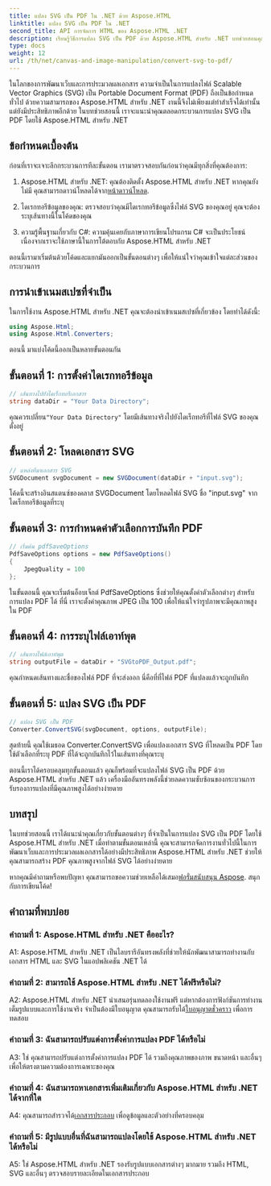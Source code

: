 ```yaml
---
title: แปลง SVG เป็น PDF ใน .NET ด้วย Aspose.HTML
linktitle: แปลง SVG เป็น PDF ใน .NET
second_title: API การจัดการ HTML ของ Aspose.HTML .NET
description: เรียนรู้วิธีการแปลง SVG เป็น PDF ด้วย Aspose.HTML สำหรับ .NET บทช่วยสอนคุณภาพสูงแบบทีละขั้นตอนสำหรับการประมวลผลเอกสารอย่างมีประสิทธิภาพ
type: docs
weight: 12
url: /th/net/canvas-and-image-manipulation/convert-svg-to-pdf/
---
```


ในโลกของการพัฒนาเว็บและการประมวลผลเอกสาร ความจำเป็นในการแปลงไฟล์ Scalable Vector Graphics (SVG) เป็น Portable Document Format (PDF) ถือเป็นข้อกำหนดทั่วไป ด้วยความสามารถของ Aspose.HTML สำหรับ .NET งานนี้จึงไม่เพียงแต่ทำสำเร็จได้เท่านั้น แต่ยังมีประสิทธิภาพอีกด้วย ในบทช่วยสอนนี้ เราจะแนะนำคุณตลอดกระบวนการแปลง SVG เป็น PDF โดยใช้ Aspose.HTML สำหรับ .NET 

## ข้อกำหนดเบื้องต้น

ก่อนที่เราจะเจาะลึกกระบวนการทีละขั้นตอน เรามาตรวจสอบกันก่อนว่าคุณมีทุกสิ่งที่คุณต้องการ:

1.  Aspose.HTML สำหรับ .NET: คุณต้องติดตั้ง Aspose.HTML สำหรับ .NET หากคุณยังไม่มี คุณสามารถดาวน์โหลดได้จาก[หน้าดาวน์โหลด](https://releases.aspose.com/html/net/).

2. ไดเรกทอรีข้อมูลของคุณ: ตรวจสอบว่าคุณมีไดเรกทอรีข้อมูลซึ่งไฟล์ SVG ของคุณอยู่ คุณจะต้องระบุเส้นทางนี้ในโค้ดของคุณ

3. ความรู้พื้นฐานเกี่ยวกับ C#: ความคุ้นเคยกับภาษาการเขียนโปรแกรม C# จะเป็นประโยชน์ เนื่องจากเราจะใช้ภาษานี้ในการโต้ตอบกับ Aspose.HTML สำหรับ .NET

ตอนนี้เรามาเริ่มต้นด้วยโค้ดและแยกมันออกเป็นขั้นตอนต่างๆ เพื่อให้แน่ใจว่าคุณเข้าใจแต่ละส่วนของกระบวนการ

## การนำเข้าเนมสเปซที่จำเป็น

ในการใช้งาน Aspose.HTML สำหรับ .NET คุณจะต้องนำเข้าเนมสเปซที่เกี่ยวข้อง โดยทำได้ดังนี้:

```csharp
using Aspose.Html;
using Aspose.Html.Converters;
```

ตอนนี้ มาแบ่งโค้ดนี้ออกเป็นหลายขั้นตอนกัน

## ขั้นตอนที่ 1: การตั้งค่าไดเรกทอรีข้อมูล
```csharp
// เส้นทางไปยังไดเร็กทอรีเอกสาร
string dataDir = "Your Data Directory";
```
 คุณควรเปลี่ยน`"Your Data Directory"` โดยมีเส้นทางจริงไปยังไดเร็กทอรีที่ไฟล์ SVG ของคุณตั้งอยู่

## ขั้นตอนที่ 2: โหลดเอกสาร SVG
```csharp
// แหล่งที่มาเอกสาร SVG
SVGDocument svgDocument = new SVGDocument(dataDir + "input.svg");
```
โค้ดนี้จะสร้างอินสแตนซ์ของคลาส SVGDocument โดยโหลดไฟล์ SVG ชื่อ "input.svg" จากไดเร็กทอรีข้อมูลที่ระบุ

## ขั้นตอนที่ 3: การกำหนดค่าตัวเลือกการบันทึก PDF
```csharp
// เริ่มต้น pdfSaveOptions
PdfSaveOptions options = new PdfSaveOptions()
{
	JpegQuality = 100
};
```
ในขั้นตอนนี้ คุณจะเริ่มต้นอ็อบเจ็กต์ PdfSaveOptions ซึ่งช่วยให้คุณตั้งค่าตัวเลือกต่างๆ สำหรับการแปลง PDF ได้ ที่นี่ เราจะตั้งค่าคุณภาพ JPEG เป็น 100 เพื่อให้แน่ใจว่ารูปภาพจะมีคุณภาพสูงใน PDF

## ขั้นตอนที่ 4: การระบุไฟล์เอาท์พุต
```csharp
// เส้นทางไฟล์เอาท์พุต
string outputFile = dataDir + "SVGtoPDF_Output.pdf";
```
คุณกำหนดเส้นทางและชื่อของไฟล์ PDF ที่จะส่งออก นี่คือที่ที่ไฟล์ PDF ที่แปลงแล้วจะถูกบันทึก

## ขั้นตอนที่ 5: แปลง SVG เป็น PDF
```csharp
// แปลง SVG เป็น PDF
Converter.ConvertSVG(svgDocument, options, outputFile);
```
สุดท้ายนี้ คุณใช้เมธอด Converter.ConvertSVG เพื่อแปลงเอกสาร SVG ที่โหลดเป็น PDF โดยใช้ตัวเลือกที่ระบุ PDF ที่ได้จะถูกบันทึกไว้ในเส้นทางที่คุณระบุ

ตอนนี้เราได้ครอบคลุมทุกขั้นตอนแล้ว คุณก็พร้อมที่จะแปลงไฟล์ SVG เป็น PDF ด้วย Aspose.HTML สำหรับ .NET แล้ว เครื่องมืออันทรงพลังนี้ช่วยลดความซับซ้อนของกระบวนการ รับรองการแปลงที่มีคุณภาพสูงได้อย่างง่ายดาย

## บทสรุป

ในบทช่วยสอนนี้ เราได้แนะนำคุณเกี่ยวกับขั้นตอนต่างๆ ที่จำเป็นในการแปลง SVG เป็น PDF โดยใช้ Aspose.HTML สำหรับ .NET เมื่อทำตามขั้นตอนเหล่านี้ คุณจะสามารถจัดการงานทั่วไปนี้ในการพัฒนาเว็บและการประมวลผลเอกสารได้อย่างมีประสิทธิภาพ Aspose.HTML สำหรับ .NET ช่วยให้คุณสามารถสร้าง PDF คุณภาพสูงจากไฟล์ SVG ได้อย่างง่ายดาย

 หากคุณมีคำถามหรือพบปัญหา คุณสามารถขอความช่วยเหลือได้เสมอ[ฟอรั่มสนับสนุน Aspose](https://forum.aspose.com/). สนุกกับการเขียนโค้ด!

## คำถามที่พบบ่อย

### คำถามที่ 1: Aspose.HTML สำหรับ .NET คืออะไร?

A1: Aspose.HTML สำหรับ .NET เป็นไลบรารีอันทรงพลังที่ช่วยให้นักพัฒนาสามารถทำงานกับเอกสาร HTML และ SVG ในแอปพลิเคชัน .NET ได้

### คำถามที่ 2: สามารถใช้ Aspose.HTML สำหรับ .NET ได้ฟรีหรือไม่?

 A2: Aspose.HTML สำหรับ .NET นำเสนอรุ่นทดลองใช้งานฟรี แต่หากต้องการฟังก์ชันการทำงานเต็มรูปแบบและการใช้งานจริง จำเป็นต้องมีใบอนุญาต คุณสามารถรับได้[ใบอนุญาตชั่วคราว](https://purchase.aspose.com/temporary-license/) เพื่อการทดสอบ

### คำถามที่ 3: ฉันสามารถปรับแต่งการตั้งค่าการแปลง PDF ได้หรือไม่

A3: ใช่ คุณสามารถปรับแต่งการตั้งค่าการแปลง PDF ได้ รวมถึงคุณภาพของภาพ ขนาดหน้า และอื่นๆ เพื่อให้ตรงตามความต้องการเฉพาะของคุณ

### คำถามที่ 4: ฉันสามารถหาเอกสารเพิ่มเติมเกี่ยวกับ Aspose.HTML สำหรับ .NET ได้จากที่ใด

 A4: คุณสามารถสำรวจได้[เอกสารประกอบ](https://reference.aspose.com/html/net/) เพื่อดูข้อมูลและตัวอย่างที่ครอบคลุม

### คำถามที่ 5: มีรูปแบบอื่นที่ฉันสามารถแปลงโดยใช้ Aspose.HTML สำหรับ .NET ได้หรือไม่

A5: ใช่ Aspose.HTML สำหรับ .NET รองรับรูปแบบเอกสารต่างๆ มากมาย รวมถึง HTML, SVG และอื่นๆ ตรวจสอบรายละเอียดในเอกสารประกอบ